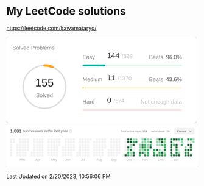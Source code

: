 # My LeetCode solutions

https://leetcode.com/kawamataryo/

<!--START_SECTION:leetcode-streak-updated-time-->

<a href="https://leetcode.com/kawamataryo/" target="_blank">
<picture>
  <source media="(prefers-color-scheme: dark)" srcset="./images/problems_dark.png" width="500">
  <img alt="" src="./images/problems.png" width="500">
</picture>
</a>
<a href="https://leetcode.com/kawamataryo/" target="_blank">
<picture>
  <source media="(prefers-color-scheme: dark)" srcset="./images/streak_dark.png">
  <img alt="" src="./images/streak.png">
</picture>
</a>
  
Last Updated on 2/20/2023, 10:56:06 PM
  
<!--END_SECTION:leetcode-streak-updated-time-->

